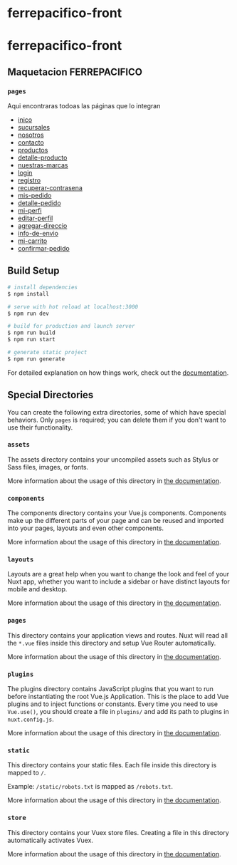 # ferrepacifico-front

# ferrepacifico-front

## Maquetacion FERREPACIFICO

### `pages`

Aqui encontraras todoas las páginas que lo integran

- [inico](https://sparkling-caramel-0fa3a0.netlify.app/)
- [sucursales](https://sparkling-caramel-0fa3a0.netlify.app/sucursales)
- [nosotros](https://sparkling-caramel-0fa3a0.netlify.app/nosotros)
- [contacto](https://sparkling-caramel-0fa3a0.netlify.app/contacto)
- [productos](https://sparkling-caramel-0fa3a0.netlify.app/productos)
- [detalle-producto](https://sparkling-caramel-0fa3a0.netlify.app/productos/1/1)
- [nuestras-marcas](https://sparkling-caramel-0fa3a0.netlify.app/nuestras-marcas)
- [login](https://sparkling-caramel-0fa3a0.netlify.app/login)
- [registro](https://sparkling-caramel-0fa3a0.netlify.app/registro)
- [recuperar-contrasena](https://sparkling-caramel-0fa3a0.netlify.app/recuperar-contrasena)
- [mis-pedido](https://sparkling-caramel-0fa3a0.netlify.app/mis-pedidos)
- [detalle-pedido](https://sparkling-caramel-0fa3a0.netlify.app/mis-pedidos/3472983)
- [mi-perfi](https://sparkling-caramel-0fa3a0.netlify.app/mi-perfil)
- [editar-perfil](https://sparkling-caramel-0fa3a0.netlify.app/editar-perfil)
- [agregar-direccio](https://sparkling-caramel-0fa3a0.netlify.app/agregar-direccion)
- [info-de-envio](https://sparkling-caramel-0fa3a0.netlify.app/info-de-envio)
- [mi-carrito](https://sparkling-caramel-0fa3a0.netlify.app/mi-carrito)
- [confirmar-pedido](https://sparkling-caramel-0fa3a0.netlify.app/confirmar)

## Build Setup

```bash
# install dependencies
$ npm install

# serve with hot reload at localhost:3000
$ npm run dev

# build for production and launch server
$ npm run build
$ npm run start

# generate static project
$ npm run generate
```

For detailed explanation on how things work, check out the [documentation](https://nuxtjs.org).

## Special Directories

You can create the following extra directories, some of which have special behaviors. Only `pages` is required; you can delete them if you don't want to use their functionality.

### `assets`

The assets directory contains your uncompiled assets such as Stylus or Sass files, images, or fonts.

More information about the usage of this directory in [the documentation](https://nuxtjs.org/docs/2.x/directory-structure/assets).

### `components`

The components directory contains your Vue.js components. Components make up the different parts of your page and can be reused and imported into your pages, layouts and even other components.

More information about the usage of this directory in [the documentation](https://nuxtjs.org/docs/2.x/directory-structure/components).

### `layouts`

Layouts are a great help when you want to change the look and feel of your Nuxt app, whether you want to include a sidebar or have distinct layouts for mobile and desktop.

More information about the usage of this directory in [the documentation](https://nuxtjs.org/docs/2.x/directory-structure/layouts).

### `pages`

This directory contains your application views and routes. Nuxt will read all the `*.vue` files inside this directory and setup Vue Router automatically.

More information about the usage of this directory in [the documentation](https://nuxtjs.org/docs/2.x/get-started/routing).

### `plugins`

The plugins directory contains JavaScript plugins that you want to run before instantiating the root Vue.js Application. This is the place to add Vue plugins and to inject functions or constants. Every time you need to use `Vue.use()`, you should create a file in `plugins/` and add its path to plugins in `nuxt.config.js`.

More information about the usage of this directory in [the documentation](https://nuxtjs.org/docs/2.x/directory-structure/plugins).

### `static`

This directory contains your static files. Each file inside this directory is mapped to `/`.

Example: `/static/robots.txt` is mapped as `/robots.txt`.

More information about the usage of this directory in [the documentation](https://nuxtjs.org/docs/2.x/directory-structure/static).

### `store`

This directory contains your Vuex store files. Creating a file in this directory automatically activates Vuex.

More information about the usage of this directory in [the documentation](https://nuxtjs.org/docs/2.x/directory-structure/store).
